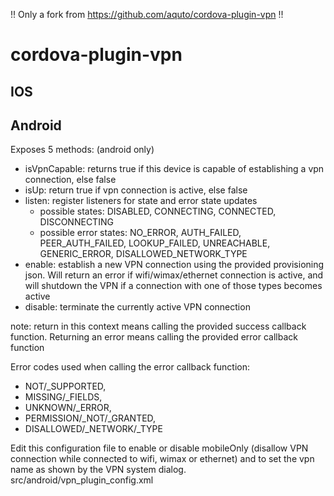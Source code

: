 !! Only a fork from https://github.com/aquto/cordova-plugin-vpn !!

cordova-plugin-vpn
======================

IOS
---

Android
-------
Exposes 5 methods: (android only)

+ isVpnCapable: returns true if this device is capable of establishing a vpn connection, else false
+ isUp: return true if vpn connection is active, else false
+ listen: register listeners for state and error state updates
    + possible states: DISABLED, CONNECTING, CONNECTED, DISCONNECTING
    + possible error states: NO\_ERROR, AUTH\_FAILED, PEER\_AUTH\_FAILED, LOOKUP\_FAILED, UNREACHABLE, GENERIC\_ERROR, DISALLOWED\_NETWORK\_TYPE
+ enable: establish a new VPN connection using the provided provisioning json. Will return an error if wifi/wimax/ethernet connection is active, and will shutdown the VPN if a connection with one of those types becomes active
+ disable: terminate the currently active VPN connection

note: return in this context means calling the provided success callback function. Returning an error means calling the provided error callback function

Error codes used when calling the error callback function:

+ NOT/_SUPPORTED,
+ MISSING/_FIELDS,
+ UNKNOWN/_ERROR,
+ PERMISSION/_NOT/_GRANTED,
+ DISALLOWED/_NETWORK/_TYPE

Edit this configuration file to enable or disable mobileOnly (disallow VPN connection while connected to wifi, wimax or ethernet) and to set the vpn name as shown by the VPN system dialog.
src/android/vpn_plugin_config.xml
